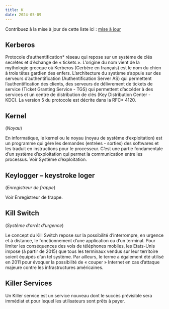 ```yaml
---
title: K
date: 2024-05-09
---
```


Contribuez à la mise à jour de cette liste ici : [mise à jour](https://github.com/M82-project/Dictionnaire_Cyber/)

## Kerberos
Protocole d’authentification* réseau qui repose sur un système de clés secrètes et d’échange de « tickets ». L’origine du nom vient de la mythologie grecque où Kerberos (Cerbère en français) est le nom du chien à trois têtes gardien des enfers. L’architecture du système s’appuie sur des serveurs d’authentification (Authentification Server AS) qui permettent l’authentification des clients, des serveurs de délivrement de tickets de service (Ticket Granting Service - TGS) qui permettent d’accéder à des services et un centre de distribution de clés (Key Distribution Center - KDC). La version 5 du protocole est décrite dans la RFC* 4120.

## Kernel
(*Noyau*)

En informatique, le kernel ou le noyau (noyau de système d’exploitation) est un programme qui gère les demandes (entrées - sorties) des softwares et les traduit en instructions pour le processeur. C’est une partie fondamentale d’un système d’exploitation qui permet la communication entre les processus. Voir Système d’exploitation.

## Keylogger – keystroke loger
(*Enregistreur de frappe*)

Voir Enregistreur de frappe.

## Kill Switch
(*Système d’arrêt d’urgence*)

Le concept du Kill Switch repose sur la possibilité d’interrompre, en urgence et à distance, le fonctionnement d’une application ou d’un terminal. Pour limiter les conséquences des vols de téléphones mobiles, les Etats-Unis impose (à partir de 2015) que tous les terminaux vendus sur leur territoire soient équipés d’un tel système. Par ailleurs, le terme a également été utilisé en 2011 pour évoquer la possibilité de « couper » Internet en cas d’attaque majeure contre les infrastructures américaines. 

## Killer Services
Un Killer service est un service nouveau dont le succès prévisible sera immédiat et pour lequel les utilisateurs sont prêts à payer.
